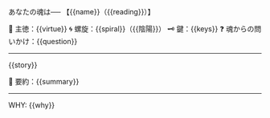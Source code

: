
あなたの魂は──
【{{name}}（{{reading}}）】

💠 主徳：{{virtue}}
🌀 螺旋：{{spiral}}（{{陰陽}}）
🗝️ 鍵：{{keys}}
❓ 魂からの問いかけ：{{question}}

---

{{story}}

📝 要約：{{summary}}

---

WHY:
{{why}}
